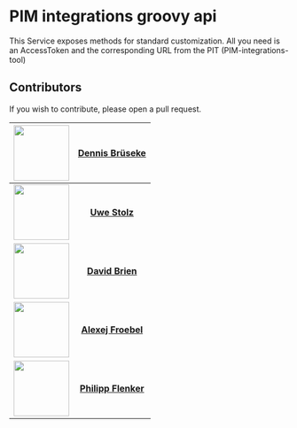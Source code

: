 # PIM integrations groovy api
This Service exposes methods for standard customization. All you need is an AccessToken and the corresponding URL from the PIT (PIM-integrations-tool) 

## Contributors
If you wish to contribute, please open a pull request.

| [<img src="https://avatars.githubusercontent.com/u/32513496" width="100px;"/>](https://github.com/dbrueseke) | [**Dennis Brüseke**](https://github.com/uwestolz)     |
| :---: | :---: |
| [<img src="https://avatars.githubusercontent.com/u/41996712" width="100px;"/>](https://github.com/uwestolz) | [**Uwe Stolz**](https://github.com/uwestolz)     |
| [<img src="https://avatars.githubusercontent.com/u/36043138" width="100px;"/>](https://github.com/davidbrien) | [**David Brien**](https://github.com/davidbrien)     |
| [<img src="https://avatars.githubusercontent.com/u/30691117" width="100px;"/>](https://github.com/alexejFroebel) | [**Alexej Froebel**](https://github.com/alexejFroebel)     |
 [<img src="https://avatars.githubusercontent.com/u/4085533" width="100px;"/>](https://github.com/pflenker) | [**Philipp Flenker**](https://github.com/pflenker) |
